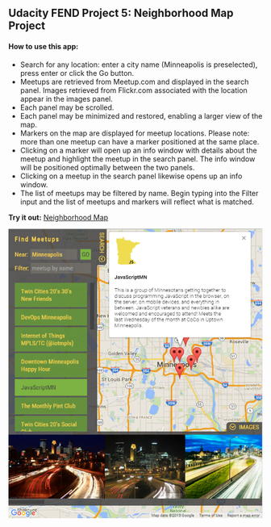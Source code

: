 ## Udacity FEND Project 5: Neighborhood Map Project

#### How to use this app:

* Search for any location: enter a city name (Minneapolis is preselected), press enter or click the Go button.
* Meetups are retrieved from Meetup.com and displayed in the search panel. Images retrieved from Flickr.com associated with the location appear in the images panel.
* Each panel may be scrolled.
* Each panel may be minimized and restored, enabling a larger view of the map.
* Markers on the map are displayed for meetup locations. Please note: more than one meetup can have a marker positioned at the same place.
* Clicking on a marker will open up an info window with details about the meetup and highlight the meetup in the search panel. The info window will be positioned optimally between the two panels.
* Clicking on a meetup in the search panel likewise opens up an info window.
* The list of meetups may be filtered by name. Begin typing into the Filter input and the list of meetups and markers will reflect what is matched.

**Try it out:** <a href="http://fffplok.github.io/fend-map/">Neighborhood Map</a>

![alt text](https://raw.githubusercontent.com/fffplok/fend-map/master/src/img/p5-capture.png "Minneapolis Meetups")

